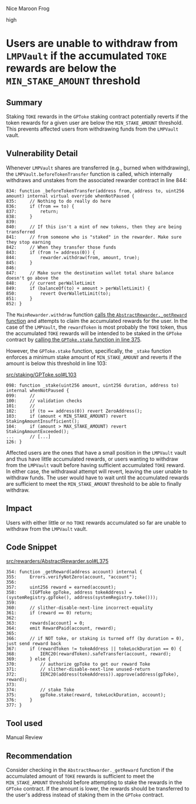 Nice Maroon Frog

high

# Users are unable to withdraw from `LMPVault` if the accumulated `TOKE` rewards are below the `MIN_STAKE_AMOUNT` threshold
## Summary

Staking `TOKE` rewards in the `GPToke` staking contract potentially reverts if the token rewards for a given user are below the `MIN_STAKE_AMOUNT` threshold. This prevents affected users from withdrawing funds from the `LMPVault` vault.

## Vulnerability Detail

Whenever `LMPVault` shares are transferred (e.g., burned when withdrawing), the `LMPVault.beforeTokenTransfer` function is called, which internally withdraws and unstakes from the associated rewarder contract in line 844:

```solidity
834: function _beforeTokenTransfer(address from, address to, uint256 amount) internal virtual override whenNotPaused {
835:     // Nothing to do really do here
836:     if (from == to) {
837:         return;
838:     }
839:
840:     // If this isn't a mint of new tokens, then they are being transferred
841:     // from someone who is "staked" in the rewarder. Make sure they stop earning
842:     // When they transfer those funds
843:     if (from != address(0)) {
844:         rewarder.withdraw(from, amount, true);
845:     }
846:
847:     // Make sure the destination wallet total share balance doesn't go above the
848:     // current perWalletLimit
849:     if (balanceOf(to) + amount > perWalletLimit) {
850:         revert OverWalletLimit(to);
851:     }
852: }
```

The `MainRewarder.withdraw` function [calls the `AbstractRewarder._getReward` function](https://github.com/sherlock-audit/2023-06-tokemak/blob/main/v2-core-audit-2023-07-14/src/rewarders/MainRewarder.sol#L82) and attempts to claim the accumulated rewards for the user. In the case of the `LMPVault`, the `rewardToken` is most probably the `TOKE` token, thus the accumulated `TOKE` rewards will be intended to be staked in the `GPToke` contract by [calling the `GPToke.stake` function in line 375](https://github.com/sherlock-audit/2023-06-tokemak/blob/main/v2-core-audit-2023-07-14/src/rewarders/AbstractRewarder.sol#L375).

However, the `GPToke.stake` function, specifically, the `_stake` function enforces a minimum stake amount of `MIN_STAKE_AMOUNT` and reverts if the amount is below this threshold in line 103:

[src/staking/GPToke.sol#L103](https://github.com/sherlock-audit/2023-06-tokemak/blob/main/v2-core-audit-2023-07-14/src/staking/GPToke.sol#L103)

```solidity
098: function _stake(uint256 amount, uint256 duration, address to) internal whenNotPaused {
099:     //
100:     // validation checks
101:     //
102:     if (to == address(0)) revert ZeroAddress();
103:     if (amount < MIN_STAKE_AMOUNT) revert StakingAmountInsufficient();
104:     if (amount > MAX_STAKE_AMOUNT) revert StakingAmountExceeded();
...      // [...]
126: }
```

Affected users are the ones that have a small position in the `LMPVault` vault and thus have little accumulated rewards, or users wanting to withdraw from the `LMPVault` vault before having sufficient accumulated `TOKE` reward. In either case, the withdrawal attempt will revert, leaving the user unable to withdraw funds. The user would have to wait until the accumulated rewards are sufficient to meet the `MIN_STAKE_AMOUNT` threshold to be able to finally withdraw.

## Impact

Users with either little or no `TOKE` rewards accumulated so far are unable to withdraw from the `LMPVault` vault.

## Code Snippet

[src/rewarders/AbstractRewarder.sol#L375](https://github.com/sherlock-audit/2023-06-tokemak/blob/main/v2-core-audit-2023-07-14/src/rewarders/AbstractRewarder.sol#L375)

```solidity
354: function _getReward(address account) internal {
355:     Errors.verifyNotZero(account, "account");
356:
357:     uint256 reward = earned(account);
358:     (IGPToke gpToke, address tokeAddress) = (systemRegistry.gpToke(), address(systemRegistry.toke()));
359:
360:     // slither-disable-next-line incorrect-equality
361:     if (reward == 0) return;
362:
363:     rewards[account] = 0;
364:     emit RewardPaid(account, reward);
365:
366:     // if NOT toke, or staking is turned off (by duration = 0), just send reward back
367:     if (rewardToken != tokeAddress || tokeLockDuration == 0) {
368:         IERC20(rewardToken).safeTransfer(account, reward);
369:     } else {
370:         // authorize gpToke to get our reward Toke
371:         // slither-disable-next-line unused-return
372:         IERC20(address(tokeAddress)).approve(address(gpToke), reward);
373:
374:         // stake Toke
375:         gpToke.stake(reward, tokeLockDuration, account);
376:     }
377: }
```

## Tool used

Manual Review

## Recommendation

Consider checking in the `AbstractRewarder._getReward` function if the accumulated amount of `TOKE` rewards is sufficient to meet the `MIN_STAKE_AMOUNT` threshold before attempting to stake the rewards in the `GPToke` contract. If the amount is lower, the rewards should be transferred to the user's address instead of staking them in the `GPToke` contract.
